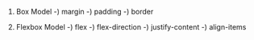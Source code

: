 1) Box Model
    -) margin
    -) padding
    -) border

2) Flexbox Model
    -) flex
    -) flex-direction
    -) justify-content
    -) align-items
